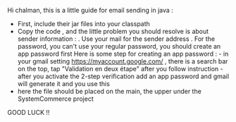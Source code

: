 Hi chalman, this is a little guide for email sending in java :
- First, include their jar files into your classpath
- Copy the code , and the little problem you should resolve is about sender information :
    . Use your mail for the sender address
    . For the password, you can't use your regular password, you should create an app password first
        Here is some step for creating an app password :
            - in your gmail setting https://myaccount.google.com/ , there is a search bar on the top, tap "Validation en deux étape" after you follow instruction
            - after you activate the 2-step verification add an app password and gmail will generate it and you use this
- here the file should be placed on the main, the upper under the SystemCommerce project

GOOD LUCK !!